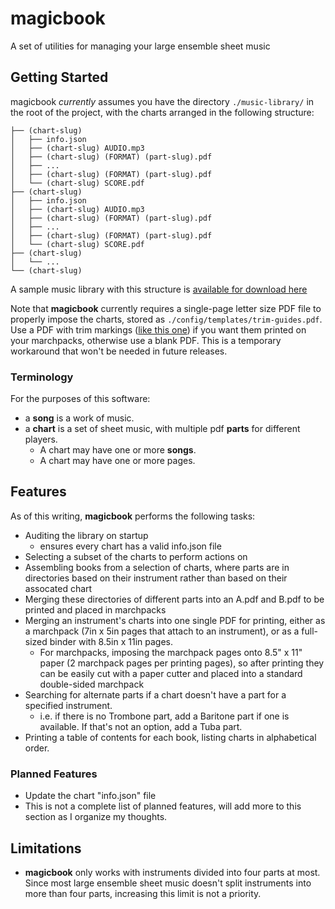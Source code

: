 # magicbook

A set of utilities for managing your large ensemble sheet music

## Getting Started

magicbook _currently_ assumes you have the directory `./music-library/` in the
root of the project, with the charts arranged in the following structure:

```
├── (chart-slug)
│   ├── info.json
│   ├── (chart-slug) AUDIO.mp3
│   ├── (chart-slug) (FORMAT) (part-slug).pdf
│   ├── ...
│   ├── (chart-slug) (FORMAT) (part-slug).pdf
│   └── (chart-slug) SCORE.pdf
├── (chart-slug)
│   ├── info.json
│   ├── (chart-slug) AUDIO.mp3
│   ├── (chart-slug) (FORMAT) (part-slug).pdf
│   ├── ...
│   ├── (chart-slug) (FORMAT) (part-slug).pdf
│   └── (chart-slug) SCORE.pdf
├── (chart-slug)
│   └── ...
└── (chart-slug)
```

A sample music library with this structure is
[available for download here](https://1drv.ms/f/s!AlNWUe2YKW0ehYUQOrpQwFzMWRFiQQ)

Note that **magicbook** currently requires a single-page letter size PDF file to
properly impose the charts, stored as `./config/templates/trim-guides.pdf`. Use
a PDF with trim markings
([like this one](https://1drv.ms/b/s!AlNWUe2YKW0ehYlRwEEp_Zb6asruSA?e=1gVmbA))
if you want them printed on your marchpacks, otherwise use a blank PDF. This is
a temporary workaround that won't be needed in future releases.

### Terminology

For the purposes of this software:

- a **song** is a work of music.
- a **chart** is a set of sheet music, with multiple pdf **parts** for different
  players.
  - A chart may have one or more **songs**.
  - A chart may have one or more pages.

## Features

As of this writing, **magicbook** performs the following tasks:

- Auditing the library on startup
  - ensures every chart has a valid info.json file
- Selecting a subset of the charts to perform actions on
- Assembling books from a selection of charts, where parts are in directories
  based on their instrument rather than based on their assocated chart
- Merging these directories of different parts into an A.pdf and B.pdf to be
  printed and placed in marchpacks
- Merging an instrument's charts into one single PDF for printing, either as a
  marchpack (7in x 5in pages that attach to an instrument), or as a full-sized
  binder with 8.5in x 11in pages.
  - For marchpacks, imposing the marchpack pages onto 8.5" x 11" paper (2
    marchpack pages per printing pages), so after printing they can be easily
    cut with a paper cutter and placed into a standard double-sided marchpack
- Searching for alternate parts if a chart doesn't have a part for a specified
  instrument.
  - i.e. if there is no Trombone part, add a Baritone part if one is available.
    If that's not an option, add a Tuba part.
- Printing a table of contents for each book, listing charts in alphabetical
  order.

### Planned Features

- Update the chart "info.json" file
- This is not a complete list of planned features, will add more to this section
  as I organize my thoughts.

## Limitations

- **magicbook** only works with instruments divided into four parts at most.
  Since most large ensemble sheet music doesn't split instruments into more than
  four parts, increasing this limit is not a priority.
